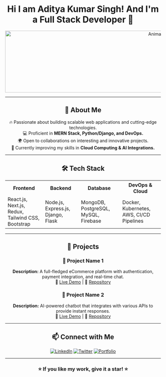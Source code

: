 # <h1 align="center">Hi I am Aditya Kumar Singh! And I'm a Full Stack Developer 🚀</h1>

<p align="center">
  <img src="abc.gif" alt="Animated GIF" height="200" width="1000" />
</p>

---

<h2 align="center">🌟 About Me</h2>

<p align="center">
🔥 Passionate about building scalable web applications and cutting-edge technologies.<br>
💻 Proficient in <strong>MERN Stack, Python/Django, and DevOps.</strong><br>
🌍 Open to collaborations on interesting and innovative projects.<br>
🎯 Currently improving my skills in <strong>Cloud Computing & AI Integrations.</strong>
</p>

---

<h2 align="center">🛠️ Tech Stack</h2>

<table align="center">
<tr>
  <th>Frontend</th>
  <th>Backend</th>
  <th>Database</th>
  <th>DevOps & Cloud</th>
</tr>
<tr>
  <td>React.js, Next.js, Redux, Tailwind CSS, Bootstrap</td>
  <td>Node.js, Express.js, Django, Flask</td>
  <td>MongoDB, PostgreSQL, MySQL, Firebase</td>
  <td>Docker, Kubernetes, AWS, CI/CD Pipelines</td>
</tr>
</table>

---

<h2 align="center">🚀 Projects</h2>

<h3 align="center">🔹 Project Name 1</h3>
<p align="center">
<strong>Description:</strong> A full-fledged eCommerce platform with authentication, payment integration, and real-time chat.<br>
🔗 <a href="#">Live Demo</a> | 📂 <a href="#">Repository</a>
</p>

<h3 align="center">🔹 Project Name 2</h3>
<p align="center">
<strong>Description:</strong> AI-powered chatbot that integrates with various APIs to provide instant responses.<br>
🔗 <a href="#">Live Demo</a> | 📂 <a href="#">Repository</a>
</p>

---

<h2 align="center">📫 Connect with Me</h2>

<p align="center">
<a href="#"><img src="https://img.shields.io/badge/LinkedIn-blue?logo=linkedin" alt="LinkedIn"></a>
<a href="#"><img src="https://img.shields.io/badge/Twitter-black?logo=twitter" alt="Twitter"></a>
<a href="#"><img src="https://img.shields.io/badge/Portfolio-orange?logo=react" alt="Portfolio"></a>
</p>

---

<h3 align="center">⭐ If you like my work, give it a star! ⭐</h3>




